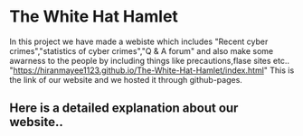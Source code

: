 # The White Hat Hamlet
In this project we have made a webiste which includes "Recent cyber crimes","statistics of cyber crimes","Q & A forum" and also make some awarness to the people by including things like precautions,flase sites etc..
"https://hiranmayee1123.github.io/The-White-Hat-Hamlet/index.html" This is the link of our website and we hosted it through github-pages.
## Here is a detailed explanation about our website..
